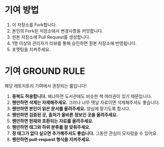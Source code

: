 # 기여 방법

1. 이 저장소를 Fork합니다.
2. 본인의 Fork된 저장소에서 변경사항을 커밋합니다.
3. 원본 저장소에 Pull Request를 생성합니다.
4. 1명 이상의 관리자가 리뷰를 통해 승인하면 원본 저장소에 반영됩니다.
5. 포멧팅을 지켜주세요.

# 기여 GROUND RULE

해당 레토지토리 기여에서 권장되는 룰입니다!

1. **중복도 허용합니다.** 왜냐하면 도서관에도 비슷한 책 여러권이 있기 때문입니다. 
2. **웬만하면 삭제는 자제해주세요.** 그러나 너무 옛날 자료이면 삭제해주셔도 좋습니다. 
3. **웬만하면 본인이 읽은 문서를 올려주세요.** 양심에 맡기도록 합시다.
4. **웬만하면 검증된 곳, 출처가 올바른 정보인 곳을 올려주세요.**
5. **웬만하면 현재와 호환되는 자료를 올려주세요.**
6. **웬만하면 태그와 하위 분류를 잘 맞춰주세요.**
7. **정 태그가 없다 싶으면 추가해주셔도 좋습니다.** 그동안 관심이 모자랐을 수 있어요.
8. **웬만하면 pull-request 형식을 지켜주세요.**